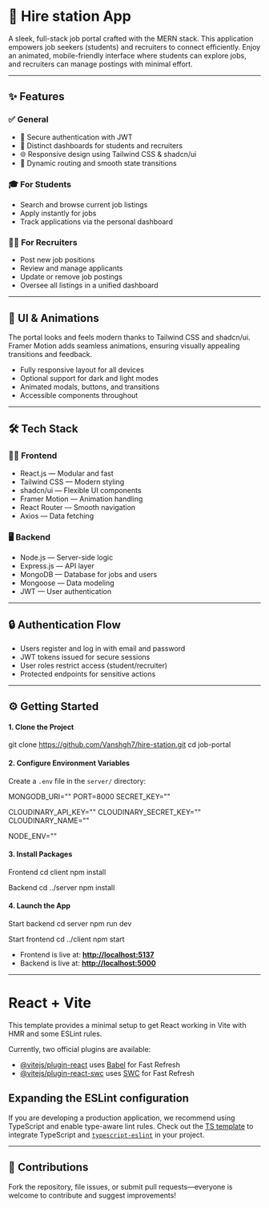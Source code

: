# 💼 Hire station App

A sleek, full-stack job portal crafted with the MERN stack. This application empowers job seekers (students) and recruiters to connect efficiently. Enjoy an animated, mobile-friendly interface where students can explore jobs, and recruiters can manage postings with minimal effort.

---

## ✨ Features

### ✅ General
- 🔐 Secure authentication with JWT
- 👥 Distinct dashboards for students and recruiters
- 🌐 Responsive design using Tailwind CSS & shadcn/ui
- 🚦 Dynamic routing and smooth state transitions

### 🎓 For Students
- Search and browse current job listings
- Apply instantly for jobs
- Track applications via the personal dashboard

### 🧑‍💼 For Recruiters
- Post new job positions
- Review and manage applicants
- Update or remove job postings
- Oversee all listings in a unified dashboard

---

## 🎨 UI & Animations

The portal looks and feels modern thanks to Tailwind CSS and shadcn/ui. Framer Motion adds seamless animations, ensuring visually appealing transitions and feedback.

- Fully responsive layout for all devices
- Optional support for dark and light modes
- Animated modals, buttons, and transitions
- Accessible components throughout

---

## 🛠️ Tech Stack

### 🧑‍💻 Frontend
- React.js — Modular and fast
- Tailwind CSS — Modern styling
- shadcn/ui — Flexible UI components
- Framer Motion — Animation handling
- React Router — Smooth navigation
- Axios — Data fetching

### 🖥️ Backend
- Node.js — Server-side logic
- Express.js — API layer
- MongoDB — Database for jobs and users
- Mongoose — Data modeling
- JWT — User authentication

---

## 🔒 Authentication Flow

- Users register and log in with email and password
- JWT tokens issued for secure sessions
- User roles restrict access (student/recruiter)
- Protected endpoints for sensitive actions

---

## ⚙️ Getting Started

#### 1. Clone the Project

git clone https://github.com/Vanshgh7/hire-station.git
cd job-portal

#### 2. Configure Environment Variables

Create a `.env` file in the `server/` directory:

MONGODB_URI=""
PORT=8000
SECRET_KEY=""

CLOUDINARY_API_KEY=""
CLOUDINARY_SECRET_KEY=""
CLOUDINARY_NAME=""

NODE_ENV=""

#### 3. Install Packages

Frontend
cd client
npm install

Backend
cd ../server
npm install

#### 4. Launch the App

Start backend
cd server
npm run dev

Start frontend
cd ../client
npm start

- Frontend is live at: [**http://localhost:5137**](http://localhost:5137)
- Backend is live at: [**http://localhost:5000**](http://localhost:5000)

---

# React + Vite

This template provides a minimal setup to get React working in Vite with HMR and some ESLint rules.

Currently, two official plugins are available:

- [@vitejs/plugin-react](https://github.com/vitejs/vite-plugin-react/blob/main/packages/plugin-react/README.md) uses [Babel](https://babeljs.io/) for Fast Refresh
- [@vitejs/plugin-react-swc](https://github.com/vitejs/vite-plugin-react-swc) uses [SWC](https://swc.rs/) for Fast Refresh

## Expanding the ESLint configuration

If you are developing a production application, we recommend using TypeScript and enable type-aware lint rules. Check out the [TS template](https://github.com/vitejs/vite/tree/main/packages/create-vite/template-react-ts) to integrate TypeScript and [`typescript-eslint`](https://typescript-eslint.io) in your project.

---

## 🙌 Contributions

Fork the repository, file issues, or submit pull requests—everyone is welcome to contribute and suggest improvements!
